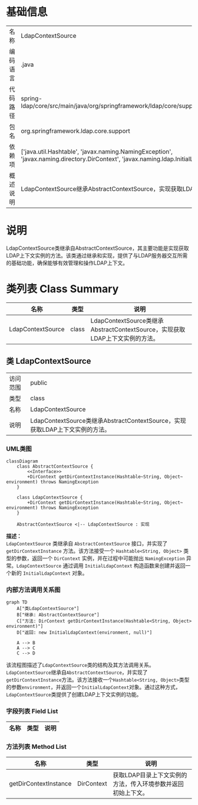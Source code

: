 # 基础信息

|      |      |
|------|------|
| 名称 | LdapContextSource |
| 编码语言 | .java |
| 代码路径 | spring-ldap/core/src/main/java/org/springframework/ldap/core/support/LdapContextSource.java |
| 包名 | org.springframework.ldap.core.support |
| 依赖项 | ['java.util.Hashtable', 'javax.naming.NamingException', 'javax.naming.directory.DirContext', 'javax.naming.ldap.InitialLdapContext'] |
| 概述说明 | LdapContextSource继承AbstractContextSource，实现获取LDAP上下文实例。 |

# 说明

LdapContextSource类继承自AbstractContextSource，其主要功能是实现获取LDAP上下文实例的方法。该类通过继承和实现，提供了与LDAP服务器交互所需的基础功能，确保能够有效管理和操作LDAP上下文。

# 类列表 Class Summary

| 名称   | 类型  | 说明 |
|-------|------|-------------|
| LdapContextSource | class | LdapContextSource类继承AbstractContextSource，实现获取LDAP上下文实例的方法。 |



## 类 LdapContextSource

|      |      |
|------|------|
| 访问范围 | public |
| 类型 | class |
| 名称 | LdapContextSource |
| 说明 | LdapContextSource类继承AbstractContextSource，实现获取LDAP上下文实例的方法。 |


### UML类图

```mermaid
classDiagram
    class AbstractContextSource {
        <<Interface>>
        +DirContext getDirContextInstance(Hashtable~String, Object~ environment) throws NamingException
    }

    class LdapContextSource {
        +DirContext getDirContextInstance(Hashtable~String, Object~ environment) throws NamingException
    }

    AbstractContextSource <|-- LdapContextSource : 实现
```

**描述：**  
`LdapContextSource` 类继承自 `AbstractContextSource` 接口，并实现了 `getDirContextInstance` 方法。该方法接受一个 `Hashtable<String, Object>` 类型的参数，返回一个 `DirContext` 实例，并在过程中可能抛出 `NamingException` 异常。`LdapContextSource` 通过调用 `InitialLdapContext` 构造函数来创建并返回一个新的 `InitialLdapContext` 对象。


### 内部方法调用关系图

```mermaid
graph TD
    A["类LdapContextSource"]
    B["继承: AbstractContextSource"]
    C["方法: DirContext getDirContextInstance(Hashtable<String, Object> environment)"]
    D["返回: new InitialLdapContext(environment, null)"]

    A --> B
    A --> C
    C --> D
```

该流程图描述了`LdapContextSource`类的结构及其方法调用关系。`LdapContextSource`继承自`AbstractContextSource`，并实现了`getDirContextInstance`方法。该方法接收一个`Hashtable<String, Object>`类型的参数`environment`，并返回一个`InitialLdapContext`对象。通过这种方式，`LdapContextSource`类提供了创建LDAP上下文实例的功能。

### 字段列表 Field List

| 名称  | 类型  | 说明 |
|-------|-------|------|

### 方法列表 Method List

| 名称  | 类型  | 说明 |
|-------|-------|------|
| getDirContextInstance | DirContext | 获取LDAP目录上下文实例的方法，传入环境参数并返回初始上下文。 |




